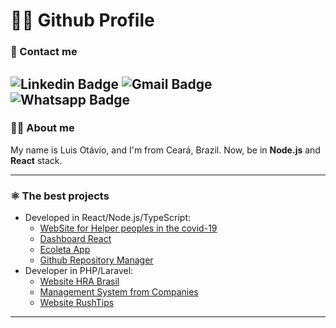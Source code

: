 

<!--
**luisotavio756/luisotavio756** is a ✨ _special_ ✨ repository because its `README.md` (this file) appears on your GitHub profile.

Here are some ideas to get you started:

- 🔭 I’m currently working on ...
- 🌱 I’m currently learning ...
- 👯 I’m looking to collaborate on ...
- 🤔 I’m looking for help with ...
- 💬 Ask me about ...
- 📫 How to reach me: ...
- 😄 Pronouns: ...
- ⚡ Fun fact: ...
-->

# 🕵️‍♀️ Github Profile

### 📲 Contact me
![Linkedin Badge](https://img.shields.io/badge/-LuisOtavio-blue?style=flat-square&logo=Linkedin&logoColor=white&link=https://www.linkedin.com/in/lu%C3%ADs-ot%C3%A1vio-87851517a/) ![Gmail Badge](https://img.shields.io/badge/-luis.otavio2425@gmail.com-c14438?style=flat-square&logo=Gmail&logoColor=white&link=mailto:luis.otavio2425@gmail.com)
![Whatsapp Badge](https://img.shields.io/badge/-Whatsapp-25D366?style=flat-square&logo=Whatsapp&logoColor=white&link=https://api.whatsapp.com/send?phone=+5588997542399)
-
### 👩‍💻 About me
My name is Luis Otávio, and I'm from Ceará, Brazil. Now, be in **Node.js** and **React** stack.

---
### ⚛ The best projects
- Developed in React/Node.js/TypeScript:
	- [WebSite for Helper peoples in the covid-19](https://coronainfobr.herokuapp.com)
	- [Dashboard React](https://github.com/luisotavio756/dashboard-reactjs)
	- [Ecoleta App](https://github.com/luisotavio756/ecoleta-mobile-nlw)
	- [Github Repository Manager](https://github.com/luisotavio756/github-repository-manager)
- Developer in PHP/Laravel:
	- [Website HRA Brasil](https://hrabrasil.com.br)
	- [Management System from Companies](https://github.com/luisotavio756/php-management-system)
	- [Website RushTips](https://rushtips.com.br)

---


